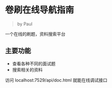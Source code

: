 # 卷刷在线导航指南

> by Paul

一个在线的刷题，资料搜索平台

## 主要功能

- 查看各种不同的面试题
- 搜索相关的资料

访问 localhost:7529/api/doc.html 就能在线调试接口